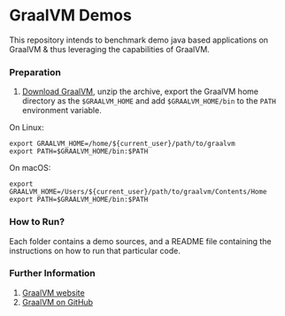 # GraalVM Demos

This repository intends to benchmark demo java based applications on GraalVM & thus leveraging the capabilities  of
 GraalVM.
 
 ### Preparation
 
 1. [Download GraalVM](https://www.graalvm.org/downloads/), unzip the archive, export the GraalVM home directory as the `$GRAALVM_HOME` and add `$GRAALVM_HOME/bin` to the `PATH` environment variable.
 
 On Linux:
 ```
 export GRAALVM_HOME=/home/${current_user}/path/to/graalvm
 export PATH=$GRAALVM_HOME/bin:$PATH
 ```
 On macOS:
 ```
 export GRAALVM_HOME=/Users/${current_user}/path/to/graalvm/Contents/Home
 export PATH=$GRAALVM_HOME/bin:$PATH
 ```
 ### How to Run?
 
 Each folder contains a demo sources, and a README file containing the instructions on how to run that particular
  code.
    
### Further Information

1. [GraalVM website](https://www.graalvm.org/)
2. [GraalVM on GitHub](https://github.com/oracle/graal/tree/master/compiler)

